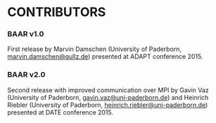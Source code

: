 CONTRIBUTORS
====

### BAAR v1.0

First release by Marvin Damschen (University of Paderborn, <marvin.damschen@gullz.de>) presented at ADAPT conference 2015.

### BAAR v2.0

Second release with improved communication over MPI by Gavin Vaz (University of Paderborn, <gavin.vaz@uni-paderborn.de>) and Heinrich Riebler  (University of Paderborn, <heinrich.riebler@uni-paderborn.de>) presented at DATE conference 2015.

